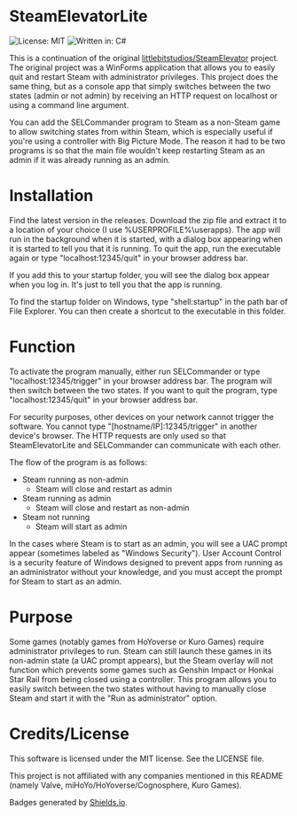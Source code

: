 # SteamElevatorLite

![License: MIT](https://img.shields.io/badge/license-MIT-yellow.svg)
![Written in: C#](https://img.shields.io/badge/written%20in-C%23-blue.svg)

This is a continuation of the original [littlebitstudios/SteamElevator](https://github.com/littlebitstudios/SteamElevator) project. The original project was a WinForms application that allows you to easily quit and restart Steam with administrator privileges. This project does the same thing, but as a console app that simply switches between the two states (admin or not admin) by receiving an HTTP request on localhost or using a command line argument.

You can add the SELCommander program to Steam as a non-Steam game to allow switching states from within Steam, which is especially useful if you're using a controller with Big Picture Mode. The reason it had to be two programs is so that the main file wouldn't keep restarting Steam as an admin if it was already running as an admin.
# Installation
Find the latest version in the releases. Download the zip file and extract it to a location of your choice (I use %USERPROFILE%\userapps). The app will run in the background when it is started, with a dialog box appearing when it is started to tell you that it is running. To quit the app, run the executable again or type "localhost:12345/quit" in your browser address bar.

If you add this to your startup folder, you will see the dialog box appear when you log in. It's just to tell you that the app is running.

To find the startup folder on Windows, type "shell:startup" in the path bar of File Explorer. You can then create a shortcut to the executable in this folder.
# Function
To activate the program manually, either run SELCommander or type "localhost:12345/trigger" in your browser address bar. The program will then switch between the two states. If you want to quit the program, type "localhost:12345/quit" in your browser address bar.

For security purposes, other devices on your network cannot trigger the software. You cannot type "[hostname/IP]:12345/trigger" in another device's browser. The HTTP requests are only used so that SteamElevatorLite and SELCommander can communicate with each other.

The flow of the program is as follows:
- Steam running as non-admin
  - Steam will close and restart as admin
- Steam running as admin
  - Steam will close and restart as non-admin
- Steam not running
  - Steam will start as admin
  
In the cases where Steam is to start as an admin, you will see a UAC prompt appear (sometimes labeled as "Windows Security"). User Account Control is a security feature of Windows designed to prevent apps from running as an administrator without your knowledge, and you must accept the prompt for Steam to start as an admin.

# Purpose
Some games (notably games from HoYoverse or Kuro Games) require administrator privileges to run. Steam can still launch these games in its non-admin state (a UAC prompt appears), but the Steam overlay will not function which prevents some games such as Genshin Impact or Honkai Star Rail from being closed using a controller. This program allows you to easily switch between the two states without having to manually close Steam and start it with the "Run as administrator" option.

# Credits/License
This software is licensed under the MIT license. See the LICENSE file.

This project is not affiliated with any companies mentioned in this README (namely Valve, miHoYo/HoYoverse/Cognosphere, Kuro Games).

Badges generated by [Shields.io](https://shields.io/).